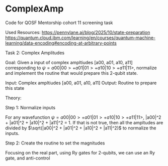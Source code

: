 # ComplexAmp
Code for QOSF Mentorship cohort 11 screening task

Used Resources: 
https://pennylane.ai/blog/2025/10/state-preparation
https://quantum.cloud.ibm.com/learning/en/courses/quantum-machine-learning/data-encoding#encoding-at-arbitrary-points

Task 2: Complex Amplitudes

Goal: Given a input of complex ampltiudes [a00, a01, a10, a11] corresponding to $\psi = a00|00> + a01|01> + a10|10> + a11|11>$, normalize and implement the routine that would prepare this 2-qubit state.

Input: Complex ampltiudes [a00, a01, a10, a11]
Output: Routine to prepare this state

Theory:

Step 1: Normalize inputs

For any wavefunction $\psi = a00|00> + a01|01> + a10|10> + a11|11>$, |a00|^2 + |a01|^2 + |a10|^2 + |a11|^2 = 1. If that is not true, then all the ampltudes are divided by $\sqrt(|a00|^2 + |a01|^2 + |a10|^2 + |a11|^2)$ to normalize the inputs.

Step 2: Create the routine to set the magnitudes

Focusing on the real part, using Ry gates for 2-qubits, we can use an Ry gate, and anti-control 


